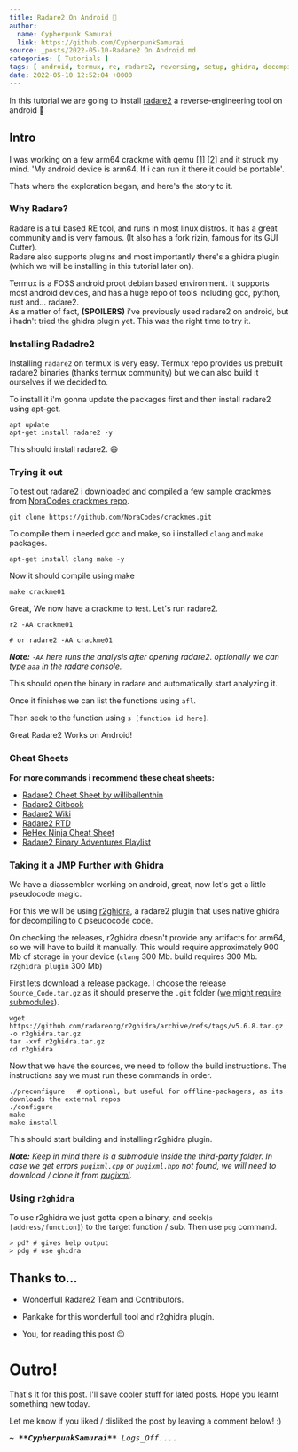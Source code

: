 ```yaml
---
title: Radare2 On Android 📱
author: 
  name: Cypherpunk Samurai
  link: https://github.com/CypherpunkSamurai 
source: _posts/2022-05-10-Radare2 On Android.md
categories: [ Tutorials ]
tags: [ android, termux, re, radare2, reversing, setup, ghidra, decompiler, disassembly ]
date: 2022-05-10 12:52:04 +0000
---
```



In this tutorial we are going to install [radare2](https://rada.re) a reverse-engineering tool on android 📱  

## Intro
I was working on a few arm64 crackme with qemu [\[1\]](https://azeria-labs.com/arm-on-x86-qemu-user/) [\[2\]](https://azeria-labs.com/arm-on-x86-qemu-user/) and it struck my mind. 'My android device is arm64, If i can run it there it could be portable'.

Thats where the exploration began, and here's the story to it.

### Why Radare?
Radare is a tui based RE tool, and runs in most linux distros. It has a great community and is very famous. (It also has a fork rizin, famous for its GUI Cutter).   
Radare also supports plugins and most importantly there's a ghidra plugin (which we will be installing in this tutorial later on).  

Termux is a FOSS android proot debian based environment. It supports most android devices, and has a huge repo of tools including gcc, python, rust and... radare2.  
As a matter of fact, **(SPOILERS)** i've previously used radare2 on android, but i hadn't tried the ghidra plugin yet. This was the right time to try it.  

### Installing Radadre2
Installing `radare2` on termux is very easy. Termux repo provides us prebuilt radare2 binaries (thanks termux community) but we can also build it ourselves if we decided to.  

To install it i'm gonna update the packages first and then install radare2 using apt-get.  
```shell
apt update
apt-get install radare2 -y
```

This should install radare2. 😄  

### Trying it out
To test out radare2 i downloaded and compiled a few sample crackmes from [NoraCodes crackmes repo](https://github.com/NoraCodes/crackmes).  

```shell
git clone https://github.com/NoraCodes/crackmes.git
```

To compile them i needed gcc and make, so i installed `clang` and `make` packages.  
```shell
apt-get install clang make -y
```

Now it should compile using make  
```shell
make crackme01
```

Great, We now have a crackme to test. Let's run radare2.
```shell
r2 -AA crackme01

# or radare2 -AA crackme01
```
_**Note:** `-AA` here runs the analysis after opening radare2.
optionally we can type `aaa` in the radare console._

This should open the binary in radare and automatically start analyzing it.

Once it finishes we can list the functions using `afl`.

Then seek to the function using `s [function id here]`.

Great Radare2 Works on Android!

### Cheat Sheets
**For more commands i recommend these cheat sheets:**
* [Radare2 Cheet Sheet by williballenthin](https://gist.github.com/williballenthin/6857590dab3e2a6559d7)
* [Radare2 Gitbook](https://blog.conspirator.io/tools/untitled)
* [Radare2 Wiki](https://github.com/radareorg/radare2/blob/master/doc/intro.md)
* [Radare2 RTD](https://r2wiki.readthedocs.io/en/latest/home/misc/cheatsheet/)
* [ReHex Ninja Cheat Sheet](https://rehex.ninja/posts/radare2-rizin-cheatsheet/)
* [Radare2 Binary Adventures Playlist](https://www.youtube.com/watch?v=oW8Ey5STrPI&list=PLg_QXA4bGHpvsW-qeoi3_yhiZg8zBzNwQ)


### Taking it a JMP Further with Ghidra
We have a diassembler working on android, great, now let's get a little pseudocode magic.

For this we will be using [r2ghidra](https://github.com/radareorg/r2ghidra), a radare2 plugin that uses native ghidra for decompiling to `C` pseudocode code.

On checking the releases, r2ghidra doesn't provide any artifacts for arm64, so we will have to build it manually. This would require approximately 900 Mb of storage in your device (`clang` 300 Mb. build requires 300 Mb. `r2ghidra plugin` 300 Mb)

First lets download a release package. I choose the release `Source_Code.tar.gz` as it should preserve the `.git` folder ([we might require submodules](https://github.com/radareorg/r2ghidra/tree/master/third-party)).

```shell
wget https://github.com/radareorg/r2ghidra/archive/refs/tags/v5.6.8.tar.gz -o r2ghidra.tar.gz
tar -xvf r2ghidra.tar.gz
cd r2ghidra
```

Now that we have the sources, we need to follow the build instructions. The instructions say we must run these commands in order.
```shell
./preconfigure   # optional, but useful for offline-packagers, as its downloads the external repos
./configure
make
make install
```

This should start building and installing r2ghidra plugin.

_**Note:** Keep in mind there is a submodule inside the third-party folder. In case we get errors `pugixml.cpp` or `pugixml.hpp` not found, we will need to download / clone it from [pugixml](https://github.com/zeux/pugixml)._

### Using `r2ghidra`
To use r2ghidra we just gotta open a binary, and seek(`s [address/function]`) to the target function / sub. Then use `pdg` command.

```shell
> pd? # gives help output
> pdg # use ghidra
```

## Thanks to...
- Wonderfull Radare2 Team and Contributors.  
- Pankake for this wonderfull tool and r2ghidra plugin.  

- You, for reading this post 😉  

# Outro!
That's It for this post. I'll save cooler stuff for lated posts. Hope you learnt something new today.

Let me know if you liked / disliked the post by leaving a comment below! :)

<font face="monospace">
<i>
<b>
~ **CypherpunkSamurai**
</b> Logs_Off....
</i>
</font>
